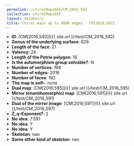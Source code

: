 ```yaml
--- 
 permalink: /chiralMaps6kE/CM_2016_592 
 collection: chiralMaps6kE
 layout: dataEntry
 title: Chiral maps up to 6000 edges - CM[2016;592]
---
```


- **ID**: [CM[2016;592]]({{ site.url }}/test/CM_2016_592)
- **Genus of the underlying surface**: 829
- **Length of the face**: 21
- **Valency**: 24
- **Length of the Petrie polygon**: 16
- **Is the automorphism group solvable?**: N
- **Number of vertices**: 168
- **Number of edges**: 2016
- **Number of faces**: 192
- **The map is self-**: none
- **Dual map**: [CM[2016;595]]({{ site.url }}/test/CM_2016_595)
- **Mirror (enantihomorphic) map**: [CM[2016;591]]({{ site.url }}/test/CM_2016_591)
- **Dual of the mirror image**: [CM[2016;597]]({{ site.url }}/test/CM_2016_597)
- **Z_q-Exponent?**: 2
- **No idea**:  7:591
- **No idea**: Y
- **No idea**: Y
- **Skeleton**: nan
- **Some other kind of skeleton**: nan
